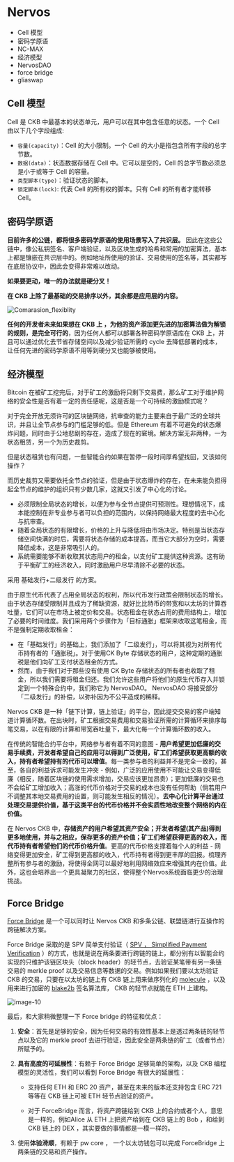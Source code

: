 # Nervos

- Cell 模型
- 密码学原语
- NC-MAX
- 经济模型
- NervosDAO
- force bridge
- gliaswap

## Cell 模型

Cell 是 CKB 中最基本的状态单元，用户可以在其中包含任意的状态。一个 Cell 由以下几个字段组成:

- `容量(capacity)`：Cell 的大小限制。一个 Cell 的大小是指包含所有字段的总字节数。
- `数据(data)`：状态数据存储在 Cell 中。它可以是空的，Cell 的总字节数必须总是小于或等于 Cell 的容量。
- `类型脚本(type)`：验证状态的脚本。
- `锁定脚本(lock)`: 代表 Cell 的所有权的脚本。只有 Cell 的所有者才能转移 Cell。

## 密码学原语

**目前许多的公链，都将很多密码学原语的使用场景写入了共识层。** 因此在这些公链中，像公私钥签名、客户端验证，以及区块生成的哈希和常用的加密算法，基本上都是镶嵌在共识层中的。例如地址所使用的验证、交易使用的签名等，其实都写在底层协议中，因此会变得非常难以改动。

**如果要更动，唯一的办法就是硬分叉！**

**在 CKB 上除了最基础的交易排序以外，其余都是应用层的内容。**

![Comarasion_flexiblity](https://talk.nervos.org/uploads/default/optimized/2X/5/58630d09aa8b48d8ec329af9b4af60f8faf3d4d7_2_690x404.png)

**任何的开发者未来如果想在 CKB 上 ，为他的资产添加更先进的加密算法做为解锁的规则，是完全可行的**，因为任何人都可以部署各种密码学原语库在 CKB 上，并且可以通过优化去节省存储空间以及减少验证所需的 cycle 去降低部署的成本，让任何先进的密码学原语不用等到硬分叉也能够被使用。

## 经济模型

Bitcoin 在被矿工挖完后，对于矿工的激励将只剩下交易费，那么矿工对于维护网络的安全性是否有着一定的责任感呢，这是否是一个可持续的激励模式呢？

对于完全开放无须许可的区块链网络，抗审查的能力主要来自于最广泛的全球共识，并且让全节点参与的门槛足够的低。但是 Ethereum 有着不可避免的状态爆炸问题，同时由于公地悲剧的存在，造成了现在的窘境。解决方案无非两种，一为状态租赁，另一个为历史裁剪。

但是状态租赁也有问题，一些智能合约如果在暂停一段时间厚希望找回，又该如何操作？

而历史裁剪又需要依托全节点的验证，但是由于状态爆炸的存在，在未来能负担得起全节点的维护的组织只有少数几家，这就又引发了中心化的讨论。

- 必须限制全局状态的增长，以便为参与全节点提供可预测性。理想情况下，成本能控制在非专业参与者可以负担的范围内，以保持网络最大程度的去中心化与抗审查。
- 随着全局状态的有限增长，价格的上升与降低将由市场决定。特别是当状态存储空间快满的时后，需要将状态存储的成本提高，而当它大部分为空时，需要降低成本，这是非常吸引人的。
- 系统需要能够不断收取其状态用户的租金，以支付矿工提供这种资源。这有助于平衡矿工的经济收入，同时激励用户尽早清除不必要的状态。

采用 基础发行+二级发行 的方案。

由于原生代币代表了占用全局状态的权利，所以代币发行政策会限制状态的增长。由于状态存储受限制并且成为了稀缺资源，就好比比特币的带宽和以太坊的计算吞吐量，它们可以在市场上被定价和交易。状态租金在状态占用的费用结构上，增加了必要的时间维度。我们采用两个步骤作为「目标通胀」框架来收取这笔租金，而不是强制定期收取租金：

- 在「基础发行」的基础上，我们添加了「二级发行」，可以将其视为对所有代币持有者的「通胀税」。对于使用CK Byte 存储状态的用户，这种定期的通胀税是他们向矿工支付状态租金的方式。
- 然而，由于我们对于那些没有使用 CK Byte 存储状态的所有者也收取了租金，所以我们需要将租金归还。我们允许这些用户将他们的原生代币存入并锁定到一个特殊合约中，我们称它为 NervosDAO。 NervosDAO 将接受部分「二级发行」的补偿，以弥补因为不公平造成的稀释。

Nervos CKB 是一种「链下计算，链上验证」的平台，因此提交交易的客户端知道计算循环数。在出块时，矿工根据交易费用和交易验证所需的计算循环来排序每笔交易，以在有限的计算和带宽吞吐量下，最大化每一个计算循环数的收入。

在传统的智能合约平台中，网络参与者有着不同的意图 - **用户希望更加低廉的交易手续费，开发者希望自己的应用可以得到广泛使用，矿工们希望获取更高额的收入，持有者希望持有的代币可以增值**。每一类参与者的利益并不是完全一致的，甚至，各自的利益诉求可能发生冲突 - 例如，广泛的应用使用不可能让交易变得低廉（相反，随着区块链的使用需求增加，交易应该更加昂贵）；更加低廉的交易也不会给矿工增加收入；高涨的代币价格对于交易的成本也没有任何帮助（倘若用户不调整其本地交易费用的设置，则可能发生相反的情况）。**去中心化计算平台通过处理交易提供价值，基于这类平台的代币价格并不会实质性地改变整个网络的内在价值。**

在 Nervos CKB 中，**存储资产的用户希望其资产安全；开发者希望(其产品)得到更多地使用，并与之相应，保存更多的资产价值；矿工们希望获得更高的收入，而代币持有者希望他们的代币价格升值**。更高的代币价格支撑着每个人的利益 - 网络变得更加安全，矿工得到更高额的收入，代币持有者得到更丰厚的回报。梳理齐整所有参与者的激励，将使得全网可以最好地利用网络效应来增强其内在价值。此外，这也会培养出一个更具凝聚力的社区，使得整个Nervos系统面临更少的治理挑战。

## Force Bridge

[Force Bridge](https://github.com/nervosnetwork/force-bridge-eth/blob/6eaa18f8f2fe120cbfb2c6f6c008a4d3fe0996bd/docs/introduction.md#features) 是一个可以同时让 Nervos CKB 和多条公链、联盟链进行互操作的跨链解决方案。

Force Bridge 采取的是 SPV 简单支付验证（ [SPV ， Simplified Payment Verification](https://en.bitcoinwiki.org/wiki/Simplified_Payment_Verification_) ）的方式，也就是说在两条要进行跨链的链上，都分别有以智能合约实现的只维护该链区块头（block header）的轻节点，去验证某笔带有另一条链交易的 merkle proof 以及交易信息等数据的交易。例如如果我们要以太坊验证 CKB 的交易，只要在以太坊的链上有 CKB 链上用来做序列化的 [molecule](https://github.com/nervosnetwork/rfcs/blob/master/rfcs/0008-serialization/0008-serialization.md) ，以及用来进行加密的 [blake2b](https://www.blake2.net/) 签名算法库， CKB 的轻节点就能在 ETH 上建构。

![image-10](https://talk.nervos.org/uploads/default/optimized/2X/a/a67e76b4d389a59b69b4f7e6184e81c8a165b5aa_2_690x361.png)

最后，和大家稍微整理一下 Force bridge 的特征和优点：

1. **安全**：首先是足够的安全，因为任何交易的有效性基本上是透过两条链的轻节点以及它的 merkle proof 去进行验证，因此安全是两条链的矿工（或者节点）所赋予的。

2. **具有高度的可延展性**：有赖于 Force Bridge 足够简单的架构，以及 CKB 编程模型的灵活性，我们可以看到 Force Bridge 有很大的延展性：

   - 支持任何 ETH 和 ERC 20 资产，甚至在未来的版本还支持包含 ERC 721 等等在 CKB 链上可被 ETH 轻节点验证的资产。

   - 对于 ForceBridge 而言，将资产跨链给到 CKB 上的合约或者个人，意思是一样的，例如Alice 从 ETH 上把资产给到在 CKB 链上的 Bob ，和给到 CKB 链上的 DEX ，其实要做的事情都是一模一样的。

3. 使用**体验滑顺**，有赖于 pw core ， 一个以太坊钱包可以完成 ForceBridge 上两条链的交易和资产操作。